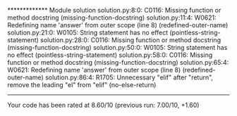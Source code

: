 ************* Module solution
solution.py:8:0: C0116: Missing function or method docstring (missing-function-docstring)
solution.py:11:4: W0621: Redefining name 'answer' from outer scope (line 8) (redefined-outer-name)
solution.py:21:0: W0105: String statement has no effect (pointless-string-statement)
solution.py:28:0: C0116: Missing function or method docstring (missing-function-docstring)
solution.py:50:0: W0105: String statement has no effect (pointless-string-statement)
solution.py:58:0: C0116: Missing function or method docstring (missing-function-docstring)
solution.py:65:4: W0621: Redefining name 'answer' from outer scope (line 8) (redefined-outer-name)
solution.py:86:4: R1705: Unnecessary "elif" after "return", remove the leading "el" from "elif" (no-else-return)

------------------------------------------------------------------
Your code has been rated at 8.60/10 (previous run: 7.00/10, +1.60)

